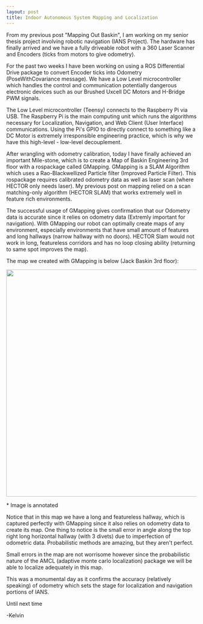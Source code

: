 ```yaml
---
layout: post
title: Indoor Autonomous System Mapping and Localization
---
```


From my previous post "Mapping Out Baskin", I am working on my senior thesis project involving robotic navigation (IANS Project). The hardware has finally arrived and we have a fully driveable robot with a 360 Laser Scanner and Encoders (ticks from motors to give odometry). 

For the past two weeks I have been working on using a ROS Differential Drive package to convert Encoder ticks into Odometry (PoseWithCovariance message). We have a Low Level microcontroller which handles the control and communication potentially dangerous electronic devices such as our Brushed Uxcell DC Motors and H-Bridge PWM signals. 

The Low Level microcontroller (Teensy) connects to the Raspberry Pi via USB. The Raspberry Pi is the main computing unit which runs the algorithms necessary for Localization, Navigation, and Web Client (User Interface) communications. Using the Pi's GPIO to directly connect to something like a DC Motor is extremely irresponsible engineering practice, which is why we have this high-level - low-level decouplement. 

After wrangling with odometry calibration, today I have finally achieved an important Mile-stone, which is to create a Map of Baskin Engineering 3rd floor with a rospackage called GMapping. GMapping is a SLAM Algorithm which uses a Rao-Blackwellized Particle filter (Improved Particle Filter). This rospackage requires calibrated odometry data as well as laser scan (where HECTOR only needs laser). My previous post on mapping relied on a scan matching-only algorithm (HECTOR SLAM) that works extremely well in feature rich environments. 

The successful usage of GMapping gives confirmation that our Odometry data is accurate since it relies on odometry data (Extremly important for navigation). With GMapping our robot can optimally create maps of any environment, especially environments that have small amount of features and long hallways (narrow hallway with no doors). HECTOR Slam would not work in long, featureless corridors and has no loop closing ability (returning to same spot improves the map).

The map we created with GMapping is below (Jack Baskin 3rd floor):

<p align="center">
  <img src="https://preview.ibb.co/eGgMNH/image.png" width="600"/>
</p>
* Image is annotated

Notice that in this map we have a long and featureless hallway, which is captured perfectly with GMapping since it also relies on odometry data to create its map. One thing to notice is the small error in angle along the top right long horizontal hallway (with 3 divets) due to imperfection of odometric data.  Probabilistic methods are amazing, but they aren't perfect. 

Small errors in the map are not worrisome however since the probabilistic nature of the AMCL (adaptive monte carlo localization) package  we will be able to localize adequately in this map.

This was a monumental day as it confirms the accuracy (relatively speaking) of odometry which sets the stage for localization and navigation portions of IANS.

Until next time

-Kelvin
